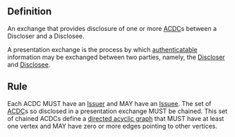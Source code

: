 ## Definition
An exchange that provides disclosure of one or more [ACDC](authentic-chained-data-container)s between a Discloser and a Disclosee.

A presentation exchange is the process by which [authenticatable](authentication) information may be exchanged between two parties, namely, the [Discloser](discloser) and [Disclosee](disclosee).

## Rule
Each ACDC MUST have an [Issuer](issuer) and MAY have an [Issuee](issues). The set of [ACDC](ACDC)s so disclosed in a presentation exchange MUST be chained. This set of chained ACDCs define a [directed acyclic graph](directed-acyclic-graph) that MUST have at least one vertex and MAY have zero or more edges pointing to other vertices.

